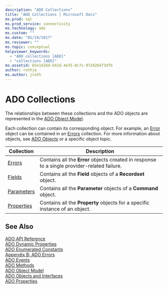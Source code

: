 ```yaml
---
description: "ADO Collections"
title: "ADO Collections | Microsoft Docs"
ms.prod: sql
ms.prod_service: connectivity
ms.technology: ado
ms.custom: ""
ms.date: "01/19/2017"
ms.reviewer: ""
ms.topic: conceptual
helpviewer_keywords: 
  - "ADO collections [ADO]"
  - "collections [ADO]"
ms.assetid: b5e1d26d-b41d-4e35-8c7c-972426473dfb
author: rothja
ms.author: jroth
---
```

# ADO Collections
The relationships between these collections and the ADO objects are represented in the [ADO Object Model](./ado-object-model.md).  
  
 Each collection can contain its corresponding object. For example, an [Error](./error-object.md) object can be contained in an [Errors](./errors-collection-ado.md) collection. For more information about objects, see [ADO Objects](./ado-objects-and-interfaces.md) or a specific object topic.  
  
|Collection|Description|  
|-|-|  
|[Errors](./errors-collection-ado.md)|Contains all the **Error** objects created in response to a single provider-related failure.|  
|[Fields](./fields-collection-ado.md)|Contains all the **Field** objects of a **Recordset** object.|  
|[Parameters](./parameters-collection-ado.md)|Contains all the **Parameter** objects of a **Command** object.|  
|[Properties](./properties-collection-ado.md)|Contains all the **Property** objects for a specific instance of an object.|  
  
## See Also  
 [ADO API Reference](./ado-api-reference.md)   
 [ADO Dynamic Properties](./ado-dynamic-properties.md)   
 [ADO Enumerated Constants](./ado-enumerated-constants.md)   
 [Appendix B: ADO Errors](../../guide/appendixes/appendix-b-ado-errors.md)   
 [ADO Events](./ado-events.md)   
 [ADO Methods](./ado-methods.md)   
 [ADO Object Model](./ado-object-model.md)   
 [ADO Objects and Interfaces](./ado-objects-and-interfaces.md)   
 [ADO Properties](./ado-properties.md)
